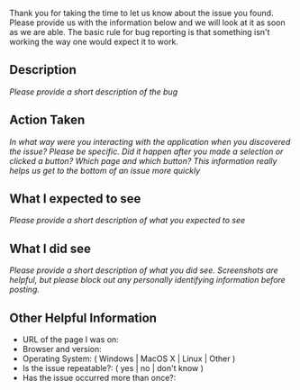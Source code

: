Thank you for taking the time to let us know about the issue you found. Please provide us with the information below and we will look at it as soon as we are able.
The basic rule for bug reporting is that something isn't working the way one would expect it to work. 
## Description

*Please provide a short description of the bug*

## Action Taken

*In what way were you interacting with the application when you discovered the issue? Please be specific. Did it happen after you made a selection or clicked a button? Which page and which button? This information really helps us get to the bottom of an issue more quickly*

## What I expected to see

*Please provide a short description of what you expected to see*

## What I did see

*Please provide a short description of what you did see. Screenshots are helpful, but please block out any personally identifying information before posting.*

## Other Helpful Information

+ URL of the page I was on:
+ Browser and version:
+ Operating System: ( Windows | MacOS X | Linux | Other )
+ Is the issue repeatable?: ( yes | no | don't know )
+ Has the issue occurred more than once?:
